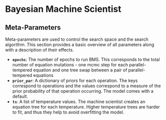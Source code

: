 # Bayesian Machine Scientist

## Meta-Parameters

Meta-parameters are used to control the search space and the search algorithm. This section provides a basic overview of all parameters along with a description of their effects. 

- **`epochs`**: The number of epochs to run BMS. This corresponds to the total number of equation mutations - one mcmc step for each parallel-tempered equation and one tree swap between a pair of parallel-tempered equations
- **`prior_par`**: A dictionary of priors for each operation. The keys correspond to operations and the values correspond to a measure of the prior probability of that operation occurring. The model comes with a default.  
- **`ts`**: A list of temperature values. The machine scientist creates an equation tree for each temperature. Higher temperature trees are harder to fit, and thus they help to avoid overfitting the model.
